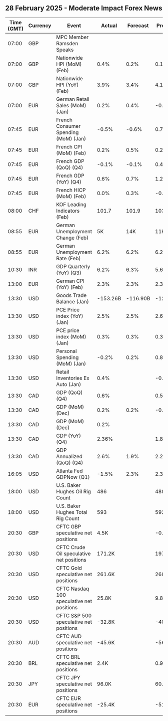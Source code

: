 ## 28 February 2025 - Moderate Impact Forex News

| Time (GMT) | Currency | Event | Actual | Forecast | Previous |
|------|----------|-------|--------|----------|----------|
| 07:00 | GBP | MPC Member Ramsden Speaks |  |  |  |
| 07:00 | GBP | Nationwide HPI (MoM) (Feb) | 0.4% | 0.2% | 0.1% |
| 07:00 | GBP | Nationwide HPI (YoY) (Feb) | 3.9% | 3.4% | 4.1% |
| 07:00 | EUR | German Retail Sales (MoM) (Jan) | 0.2% | 0.4% | -0.9% |
| 07:45 | EUR | French Consumer Spending (MoM) (Jan) | -0.5% | -0.6% | 0.7% |
| 07:45 | EUR | French CPI (MoM) (Feb) | 0.2% | 0.5% | 0.2% |
| 07:45 | EUR | French GDP (QoQ) (Q4) | -0.1% | -0.1% | 0.4% |
| 07:45 | EUR | French GDP (YoY) (Q4) | 0.6% | 0.7% | 1.2% |
| 07:45 | EUR | French HICP (MoM) (Feb) | 0.0% | 0.3% | -0.2% |
| 08:00 | CHF | KOF Leading Indicators (Feb) | 101.7 | 101.9 | 103.0 |
| 08:55 | EUR | German Unemployment Change (Feb) | 5K | 14K | 11K |
| 08:55 | EUR | German Unemployment Rate (Feb) | 6.2% | 6.2% | 6.2% |
| 10:30 | INR | GDP Quarterly (YoY) (Q3) | 6.2% | 6.3% | 5.6% |
| 13:00 | EUR | German CPI (YoY) (Feb) | 2.3% | 2.3% | 2.3% |
| 13:30 | USD | Goods Trade Balance (Jan) | -153.26B | -116.90B | -122.01B |
| 13:30 | USD | PCE Price index (YoY) (Jan) | 2.5% | 2.5% | 2.6% |
| 13:30 | USD | PCE price index (MoM) (Jan) | 0.3% | 0.3% | 0.3% |
| 13:30 | USD | Personal Spending (MoM) (Jan) | -0.2% | 0.2% | 0.8% |
| 13:30 | USD | Retail Inventories Ex Auto (Jan) | 0.4% |  | -0.1% |
| 13:30 | CAD | GDP (QoQ) (Q4) | 0.6% |  | 0.5% |
| 13:30 | CAD | GDP (MoM) (Dec) | 0.2% | 0.2% | -0.2% |
| 13:30 | CAD | GDP (MoM) (Dec) | 0.2% |  |  |
| 13:30 | CAD | GDP (YoY) (Q4) | 2.36% |  | 1.88% |
| 13:30 | CAD | GDP Annualized (QoQ) (Q4) | 2.6% | 1.9% | 2.2% |
| 16:05 | USD | Atlanta Fed GDPNow (Q1) | -1.5% | 2.3% | 2.3% |
| 18:00 | USD | U.S. Baker Hughes Oil Rig Count | 486 |  | 488 |
| 18:00 | USD | U.S. Baker Hughes Total Rig Count | 593 |  | 592 |
| 20:30 | GBP | CFTC GBP speculative net positions | 4.5K |  | -0.6K |
| 20:30 | USD | CFTC Crude Oil speculative net positions | 171.2K |  | 197.6K |
| 20:30 | USD | CFTC Gold speculative net positions | 261.6K |  | 268.7K |
| 20:30 | USD | CFTC Nasdaq 100 speculative net positions | 25.8K |  | 9.8K |
| 20:30 | USD | CFTC S&P 500 speculative net positions | -32.8K |  | -40.0K |
| 20:30 | AUD | CFTC AUD speculative net positions | -45.6K |  | -56.7K |
| 20:30 | BRL | CFTC BRL speculative net positions | 2.4K |  | 0.9K |
| 20:30 | JPY | CFTC JPY speculative net positions | 96.0K |  | 60.6K |
| 20:30 | EUR | CFTC EUR speculative net positions | -25.4K |  | -51.4K |
